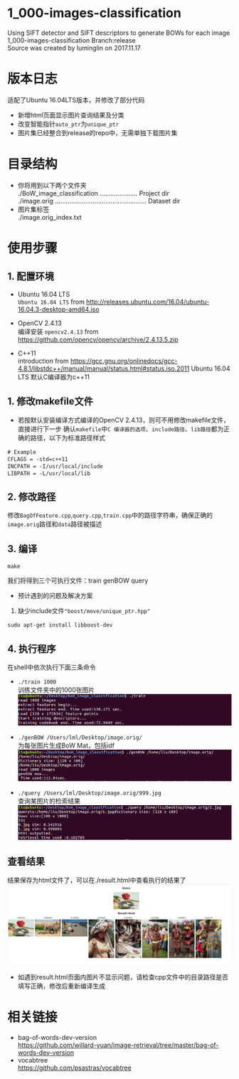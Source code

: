 # 1_000-images-classification
Using SIFT detector and SIFT descriptors to generate BOWs for each image <br>
1_000-images-classification Branch:release<br>
Source was created by luminglin on 2017.11.17<br>

# 版本日志
适配了Ubuntu 16.04LTS版本，并修改了部分代码
* 新增html页面显示图片查询结果及分类
* 改变智能指针`auto_ptr`为`unique_ptr`
* 图片集已经整合到release的repo中，无需单独下载图片集

# 目录结构
* 你将用到以下两个文件夹<br>
./BoW_image_classification ..................... Project dir<br>
./image.orig ................................................... Dataset dir<br>
* 图片集标签<br>
./image.orig_index.txt<br>

# 使用步骤

## 1. 配置环境
* Ubuntu 16.04 LTS<br>
`Ubuntu 16.04 LTS` from http://releases.ubuntu.com/16.04/ubuntu-16.04.3-desktop-amd64.iso <br>

* OpenCV 2.4.13<br>
编译安装 `opencv2.4.13` from https://github.com/opencv/opencv/archive/2.4.13.5.zip <br>

* C++11<br>
introduction from https://gcc.gnu.org/onlinedocs/gcc-4.8.1/libstdc++/manual/manual/status.html#status.iso.2011
Ubuntu 16.04 LTS 默认C编译器为c++11

## 1. 修改makefile文件
* 若按默认安装编译方式编译的OpenCV 2.4.13，则可不用修改makefile文件，直接进行下一步
确认`makefile`中`C 编译器的选项`、`include路径`、`lib路径`都为正确的路径，以下为标准路径样式<br>
```
# Example
CFLAGS = -std=c++11
INCPATH = -I/usr/local/include
LIBPATH = -L/usr/local/lib
```

## 2. 修改路径
修改`BagOfFeature.cpp`,`query.cpp`,`train.cpp`中的路径字符串，确保正确的`image.orig`路径和`data`路径被描述

## 3. 编译
```
make
```
我们将得到三个可执行文件：train genBOW query<br>
* 预计遇到的问题及解决方案<br>
 1.  缺少include文件`"boost/move/unique_ptr.hpp"`<br>
```
sudo apt-get install libboost-dev
```

## 4. 执行程序
在shell中依次执行下面三条命令

* `./train 1000`<br>
    训练文件夹中的1000张图片<br>
![train](https://github.com/Tsingtong/1_000-images-classification/raw/release/Screenshots/train.png)

* `./genBOW /Users/lml/Desktop/image.orig/`<br>
    为每张图片生成BoW Mat，包括idf<br>
![genBOW](https://github.com/Tsingtong/1_000-images-classification/raw/release/Screenshots/genBOW.png)

* `./query /Users/lml/Desktop/image.orig/999.jpg`<br>
    查询某图片的检索结果<br>
![query](https://github.com/Tsingtong/1_000-images-classification/raw/release/Screenshots/query.png)

## 查看结果
   结果保存为html文件了，可以在./result.html中查看执行的结果了
![result](https://github.com/Tsingtong/1_000-images-classification/raw/release/Screenshots/result.png)
* 如遇到result.html页面内图片不显示问题，请检查cpp文件中的目录路径是否填写正确，修改后重新编译生成

# 相关链接
* bag-of-words-dev-version<br>
https://github.com/willard-yuan/image-retrieval/tree/master/bag-of-words-dev-version
* vocabtree<br>
https://github.com/psastras/vocabtree
